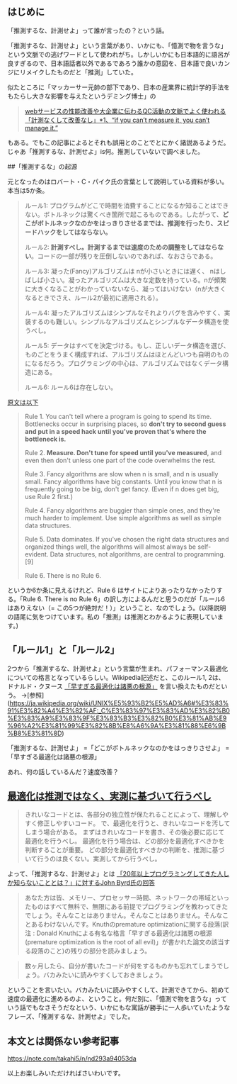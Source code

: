 
## はじめに

「推測するな、計測せよ」って誰が言ったの？という話。

「推測するな、計測せよ」という言葉があり、いかにも、「憶測で物を言うな」という文脈での逃げワードとして使われがち。しかしいかにも日本語的に語呂が良すぎるので、日本語話者以外であるであろう誰かの意図を、日本語で良いカンジにリメイクしたものだと「推測」していた。

似たところに「マッカーサー元帥の部下であり、日本の産業界に統計学的手法をもたらし大きな影響を与えたというデミング博士」の
> [webサービスの性能改善や大企業に伝わるQC活動の文脈でよく使われる「計測なくして改善なし」*1、“if you can’t measure it, you can’t manage it.”](https://dai.hateblo.jp/entry/incorrect-quote)

もある。でもこの記事によるとそれも誤用とのことでとにかく諸説あるようだ。じゃあ「推測するな、計測せよ」is何。推測していないで調べました。


##「推測するな」の起源

元となったのはロバート・C・パイク氏の言葉として説明している資料が多い。本当は5か条。

> ルール1: プログラムがどこで時間を消費することになるか知ることはできない。ボトルネックは驚くべき箇所で起こるものである。したがって、**どこがボトルネックなのかをはっきりさせるまでは、推測を行ったり、スピードハックをしてはならない。**
> 
> ルール2: **計測すべし。計測するまでは速度のための調整をしてはならない**。コードの一部が残りを圧倒しないのであれば、なおさらである。
> 
> ルール3: 凝った(Fancy)アルゴリズムは nが小さいときには遅く、 nはしばしば小さい。凝ったアルゴリズムは大きな定数を持っている。nが頻繁に大きくなることがわかっていないなら、凝ってはいけない（nが大きくなるときでさえ、ルール2が最初に適用される）。
> 
> ルール4: 凝ったアルゴリズムはシンプルなそれよりバグを含みやすく、実装するのも難しい。シンプルなアルゴリズムとシンプルなデータ構造を使うべし。
> 
> ルール5: データはすべてを決定づける。もし、正しいデータ構造を選び、ものごとをうまく構成すれば、アルゴリズムはほとんどいつも自明のものになるだろう。プログラミングの中心は、アルゴリズムではなくデータ構造にある。
> 
> ルール6: ルール6は存在しない。

[原文は以下](https://homepage.cs.uri.edu/~thenry/resources/unix_art/ch01s06.html)
> Rule 1. You can't tell where a program is going to spend its time. Bottlenecks occur in surprising places, so **don't try to second guess and put in a speed hack until you've proven that's where the bottleneck is.**
> 
> Rule 2. **Measure. Don't tune for speed until you've measured**, and even then don't unless one part of the code overwhelms the rest.
> 
> Rule 3. Fancy algorithms are slow when n is small, and n is usually small. Fancy algorithms have big constants. Until you know that n is frequently going to be big, don't get fancy. (Even if n does get big, use Rule 2 first.)
> 
> Rule 4. Fancy algorithms are buggier than simple ones, and they're much harder to implement. Use simple algorithms as well as simple data structures.
> 
> Rule 5. Data dominates. If you've chosen the right data structures and organized things well, the algorithms will almost always be self-evident. Data structures, not algorithms, are central to programming.[9]
> 
> Rule 6. There is no Rule 6.

というか6か条に見えるけれど、Rule 6 はサイトによりあったりなかったりする。「Rule 6. There is no Rule 6」の訳し方によるんだと思うのだが「ルール6はありえない（= この5つが絶対だ！）」ということ、なのでしょう。(以降説明の語尾に気をつけています。私の「推測」は推測とわかるように表現しています。)

## 「ルール1」と「ルール2」

2つから「推測するな、計測せよ」という言葉が生まれ、パフォーマンス最適化についての格言となっているらしい。Wikipedia記述だと、このルール1, 2は、ドナルド・クヌース [「早すぎる最適化は諸悪の根源」](https://qiita.com/shuetsu@github/items/95370b6c208901db3a5e) を言い換えたものだという。
→[参照] (https://ja.wikipedia.org/wiki/UNIX%E5%93%B2%E5%AD%A6#%E3%83%91%E3%82%A4%E3%82%AF:_C%E3%83%97%E3%83%AD%E3%82%B0%E3%83%A9%E3%83%9F%E3%83%B3%E3%82%B0%E3%81%AB%E9%96%A2%E3%81%99%E3%82%8B%E8%A6%9A%E3%81%88%E6%9B%B8%E3%81%8D)

「推測するな、計測せよ」
=「どこがボトルネックなのかをはっきりさせよ」
=「早すぎる最適化は諸悪の根源」

あれ、何の話しているんだ？速度改善？


## [最適化は推測ではなく、実測に基づいて行うべし](https://qiita.com/shuetsu@github/items/95370b6c208901db3a5e#%E6%9C%80%E9%81%A9%E5%8C%96%E3%81%AF%E6%8E%A8%E6%B8%AC%E3%81%A7%E3%81%AF%E3%81%AA%E3%81%8F%E5%AE%9F%E6%B8%AC%E3%81%AB%E5%9F%BA%E3%81%A5%E3%81%84%E3%81%A6%E8%A1%8C%E3%81%86%E3%81%B9%E3%81%97)

> きれいなコードとは、各部分の独立性が保たれることによって、理解しやすく修正しやすいコード。
で、最適化を行うと、きれいなコードを汚してしまう場合がある。
まずはきれいなコードを書き、その後必要に応じて最適化を行うべし。
最適化を行う場合は、どの部分を最適化すべきかを判断することが重要。
どの部分を最適化すべきかの判断を、推測に基づいて行うのは良くない。実測してから行うべし。

よって、「推測するな、計測せよ」とは
[「20年以上プログラミングしてきた人しか知らないこととは？」に対するJohn Byrd氏の回答](https://yakst.com/ja/posts/5296)

> あなた方は皆、メモリー、プロセッサー時間、ネットワークの帯域といったものはすべて無料で、無限にある前提でプログラミングを教わってきたでしょう。そんなことはありません。そんなことはありません。そんなことあるわけないんです。Knuthのpremature optimizationに関する段落(訳注 : Donald Knuthによる有名な格言「早すぎる最適化は諸悪の根源(premature optimization is the root of all evil)」が書かれた論文の該当する段落のこと)の残りの部分を読みましょう。

> 数ヶ月したら、自分が書いたコードが何をするものかも忘れてしまうでしょう。バカみたいに読みやすくしておきましょう。

ということを言いたい。バカみたいに読みやすくして、計測できてから、初めて速度の最適化に進めるのよ、ということ。何だ別に、「憶測で物を言うな」っていう話でもなさそうだなという、いかにもな寓話が勝手に一人歩いていたようなフレーズ、「推測するな、計測せよ」でした。


## 本文とは関係ない参考記事

https://note.com/takahi5/n/nd293a94053da

以上お楽しみいただければさいわいです。
